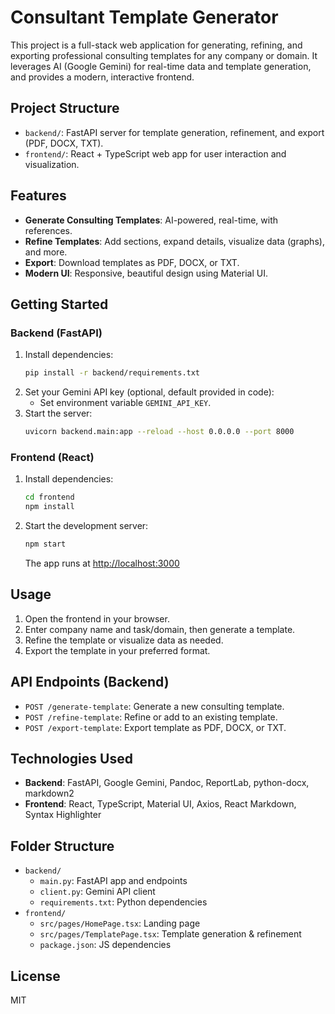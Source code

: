 # Consultant Template Generator

This project is a full-stack web application for generating, refining, and exporting professional consulting templates for any company or domain. It leverages AI (Google Gemini) for real-time data and template generation, and provides a modern, interactive frontend.

## Project Structure

- `backend/`: FastAPI server for template generation, refinement, and export (PDF, DOCX, TXT).
- `frontend/`: React + TypeScript web app for user interaction and visualization.

## Features

- **Generate Consulting Templates**: AI-powered, real-time, with references.
- **Refine Templates**: Add sections, expand details, visualize data (graphs), and more.
- **Export**: Download templates as PDF, DOCX, or TXT.
- **Modern UI**: Responsive, beautiful design using Material UI.

## Getting Started

### Backend (FastAPI)

1. Install dependencies:
	```bash
	pip install -r backend/requirements.txt
	```
2. Set your Gemini API key (optional, default provided in code):
	- Set environment variable `GEMINI_API_KEY`.
3. Start the server:
	```bash
	uvicorn backend.main:app --reload --host 0.0.0.0 --port 8000
	```

### Frontend (React)

1. Install dependencies:
	```bash
	cd frontend
	npm install
	```
2. Start the development server:
	```bash
	npm start
	```
	The app runs at [http://localhost:3000](http://localhost:3000)

## Usage

1. Open the frontend in your browser.
2. Enter company name and task/domain, then generate a template.
3. Refine the template or visualize data as needed.
4. Export the template in your preferred format.

## API Endpoints (Backend)

- `POST /generate-template`: Generate a new consulting template.
- `POST /refine-template`: Refine or add to an existing template.
- `POST /export-template`: Export template as PDF, DOCX, or TXT.

## Technologies Used

- **Backend**: FastAPI, Google Gemini, Pandoc, ReportLab, python-docx, markdown2
- **Frontend**: React, TypeScript, Material UI, Axios, React Markdown, Syntax Highlighter

## Folder Structure

- `backend/`
  - `main.py`: FastAPI app and endpoints
  - `client.py`: Gemini API client
  - `requirements.txt`: Python dependencies
- `frontend/`
  - `src/pages/HomePage.tsx`: Landing page
  - `src/pages/TemplatePage.tsx`: Template generation & refinement
  - `package.json`: JS dependencies

## License

MIT